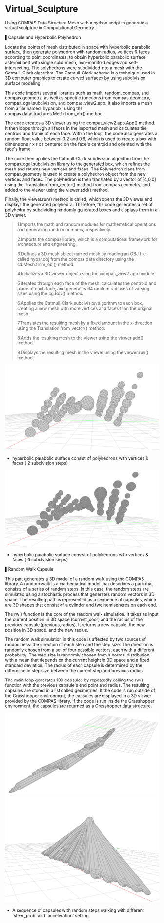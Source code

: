 # Virtual_Sculpture

Using COMPAS Data Structure Mesh with a python script to generate a virtual sculpture in Computational Geometry. 

▌Capsule and Hyperbolic Polyhedron

Locate the points of mesh distributed in space with hyperbolic parabolic surface, then generate polyhedron with random radius, vertices & faces according to point coordinates, to obtain hyperbolic parabolic surface asteroid belt with single solid mesh, non-manifold edges and self-intersecting. The polyhedrons were subdivided into a mesh with the Catmull–Clark algorithm. The Catmull–Clark scheme is a technique used in 3D computer graphics to create curved surfaces by using subdivision surface modeling.

This code imports several libraries such as math, random, compas, and compas.geometry, as well as specific functions from compas.geometry, compas_cgal.subdivision, and compas_view2.app. It also imports a mesh from a file named 'hypar.obj' using the compas.datastructures.Mesh.from_obj() method.

The code creates a 3D viewer using the compas_view2.app.App() method. It then loops through all faces in the imported mesh and calculates the centroid and frame of each face. Within the loop, the code also generates a random float value between 0.2 and 0.6, which is used to create a box with dimensions r x r x r centered on the face's centroid and oriented with the face's frame.

The code then applies the Catmull-Clark subdivision algorithm from the compas_cgal.subdivision library to the generated box, which refines the mesh and returns new vertices and faces. The Polyhedron class from compas.geometry is used to create a polyhedron object from the new vertices and faces. The polyhedron is then translated by a vector of [4,0,0] using the Translation.from_vector() method from compas.geometry, and added to the viewer using the viewer.add() method.

Finally, the viewer.run() method is called, which opens the 3D viewer and displays the generated polyhedra. Therefore, the code generates a set of polyhedra by subdividing randomly generated boxes and displays them in a 3D viewer.

> 1.Imports the math and random modules for mathematical operations and generating random numbers, respectively.
>
>2.Imports the compas library, which is a computational framework for architecture and engineering.
>
>3.Defines a 3D mesh object named mesh by reading an OBJ file called hypar.obj from the compas data directory using the cd.Mesh.from_obj() method.
>
>4.Initializes a 3D viewer object using the compas_view2.app module.
>
>5.Iterates through each face of the mesh, calculates the centroid and plane of each face, and generates 64 random radiuses of varying sizes using the cg.Box() method.
>
>6.Applies the Catmull-Clark subdivision algorithm to each box, creating a new mesh with more vertices and faces than the original mesh.
>
>7.Translates the resulting mesh by a fixed amount in the x-direction using the Translation.from_vector() method.
>
>8.Adds the resulting mesh to the viewer using the viewer.add() method.
>
>9.Displays the resulting mesh in the viewer using the viewer.run() method.

  ![image](result_screenshot_VF2.png) 

  * hyperbolic parabolic surface consist of polyhedrons with vertices & faces ( 2 subdivision steps)
  
  ![image](result_screenshot_VF6.png) 

  * hyperbolic parabolic surface consist of polyhedrons with vertices & faces ( 6 subdivision steps)
  
▌Random Walk Capsule

This part generates a 3D model of a random walk using the COMPAS library. A random walk is a mathematical model that describes a path that consists of a series of random steps. In this case, the random steps are simulated using a stochastic process that generates random vectors in 3D space. The resulting path is represented as a sequence of capsules, which are 3D shapes that consist of a cylinder and two hemispheres on each end.

The rw() function is the core of the random walk simulation. It takes as input the current position in 3D space (current_coor) and the radius of the previous capsule (previous_radius). It returns a new capsule, the new position in 3D space, and the new radius.

The random walk simulation in this code is affected by two sources of randomness: the direction of each step and the step size. The direction is randomly chosen from a set of four possible vectors, each with a different probability. The step size is randomly chosen from a normal distribution, with a mean that depends on the current height in 3D space and a fixed standard deviation. The radius of each capsule is determined by the difference in step size between the current step and previous radius.

The main loop generates 100 capsules by repeatedly calling the rw() function with the previous capsule's end point and radius. The resulting capsules are stored in a list called geometries. If the code is run outside of the Grasshopper environment, the capsules are displayed in a 3D viewer provided by the COMPAS library. If the code is run inside the Grasshopper environment, the capsules are returned as a Grasshopper data structure.

  ![image](Random_Walk_Capsule_Demo1.png) 
  ![image](Random_Walk_Capsule_Demo2.png) 

  * A sequence of capsules with random steps walking with different 'steer_prob' and 'acceleration' setting.
 
